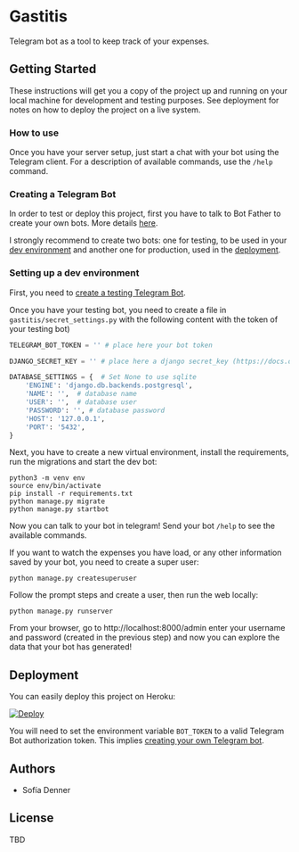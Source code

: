 # Gastitis

Telegram bot as a tool to keep track of your expenses.

## Getting Started

These instructions will get you a copy of the project up and running on your local machine for
development and testing purposes. See deployment for notes on how to deploy the project on a live
system.

### How to use

Once you have your server setup, just start a chat with your bot using the Telegram client.
For a description of available commands, use the `/help` command.


### Creating a Telegram Bot

In order to test or deploy this project, first you have to talk to Bot Father to create your own
bots. More details [here](https://core.telegram.org/bots#6-botfather).

I strongly recommend to create two bots: one for testing, to be used in your
[dev environment](#setting-up-a-dev-environment) and another one for production, used in the
[deployment](#deployment).


### Setting up a dev environment

First, you need to [create a testing Telegram Bot](#creating-a-telegram-bot).

Once you have your testing bot, you need to create a file in `gastitis/secret_settings.py` with the
following content with the token of your testing bot)

```python
TELEGRAM_BOT_TOKEN = '' # place here your bot token

DJANGO_SECRET_KEY = '' # place here a django secret_key (https://docs.djangoproject.com/en/4.1/ref/settings/#secret-key)

DATABASE_SETTINGS = {  # Set None to use sqlite
    'ENGINE': 'django.db.backends.postgresql',
    'NAME': '',  # database name
    'USER': '',  # database user
    'PASSWORD': '', # database password
    'HOST': '127.0.0.1',
    'PORT': '5432',
}
```

Next, you have to create a new virtual environment, install the requirements, run the migrations
and start the dev bot:
```
python3 -m venv env
source env/bin/activate
pip install -r requirements.txt
python manage.py migrate
python manage.py startbot
```
Now you can talk to your bot in telegram! Send your bot `/help` to see the available commands.

If you want to watch the expenses you have load, or any other information saved by your bot, you
need to create a super user:
```
python manage.py createsuperuser
```
Follow the prompt steps and create a user, then run the web locally:
```
python manage.py runserver
```
From your browser, go to http://localhost:8000/admin enter your username and password (created in
the previous step) and now you can explore the data that your bot has generated!


## Deployment

You can easily deploy this project on Heroku:

[![Deploy](https://www.herokucdn.com/deploy/button.svg)](https://heroku.com/deploy)

You will need to set the environment variable `BOT_TOKEN` to a valid Telegram Bot authorization
token. This implies [creating your own Telegram bot](#creating-a-telegram-bot).

## Authors

* Sofía Denner

## License

TBD
